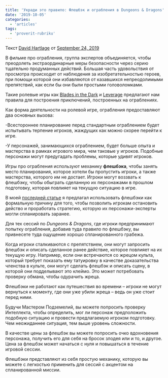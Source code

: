 ```yaml
---
title: 'Укради это правило: Флешбэк и ограбления в Dungeons & Dragons'
date: '2019-10-05'
categories:
  - 'articles'
tags:
  - 'proverit-rubriku'
---
```


Текст [David Hartlage](https://vk.com/away.php?to=https%3A%2F%2Fdmdavid.com%2Ftag%2Fauthor%2Fadmin%2F) от [September 24, 2019](https://vk.com/away.php?to=https%3A%2F%2Fdmdavid.com%2Ftag%2Fsteal-this-rule-flashbacks-and-heists-in-dungeons-dragons%2F)

В фильме про ограбления, группа экспертов объединяется, чтобы преодолеть экстраординарные меры безопасности через серию тщательно продуманных действий. Большая часть удовольствия от просмотра происходит от наблюдения за изобретательностью героев, при помощи которой они избавляются от казавшихся непреодолимыми препятствий, как если бы они были простыми головоломками.

Такие ролевые игры как [Blades in the Dark](https://vk.com/away.php?to=https%3A%2F%2Fwww.drivethrurpg.com%2Fproduct%2F170689%2FBlades-in-the-Dark%3Faffiliate_id%3D8278) и [Leverage](https://vk.com/away.php?to=https%3A%2F%2Fwww.drivethrurpg.com%2Fproduct%2F85727%2FLeverage-Roleplaying-Game%3Faffiliate_id%3D8278) предлагают нам правила для построения приключений, построенных на ограблениях.

Как форма деятельности на ролевой игре, ограбления предоставляют два основных вызова:

\-Всестороннее планирование перед стандартным ограблением будет испытывать терпение игроков, жаждущих как можно скорее перейти к игре.

\-У персонажей, занимающихся ограблением, будет больше опыта и мастерства в рамках игрового мира, чем таковые у игроков. Подобные персонажи могут предугадать проблемы, которые удивят игроков.

Игры про ограбления используют механику **флешбэка**, чтобы занять место планирования, которое хотели бы пропустить игроки, а также мастерства, которого им не достает. Игроки могут воззвать к флешбэку, чтобы обыграть сделанную их персонажами в прошлом подготовку, которая повлияет на текущую ситуацию в игре.

В моей [последней статье](https://vk.com/away.php?to=http%3A%2F%2Fdmdavid.com%2Ftag%2Fhow-much-talk-at-your-game-table-reaches-into-the-game-world%2F) я предлагал использовать флешбэки как формальную причину для того, чтобы позволить игрокам остановить действо и проработать стратегию, которую их персонажи-эксперты могли спланировать заранее.

Для тех сессий по *Dungeons & Dragons*, где игроки предпринимают попытку ограбления, добавив туда правило по флешбэку, вы привнесете туда ощущение хорошо спланированного грабежа.

Когда игроки сталкиваются с препятствием, они могут запросить флешбэк и описать сделанное ранее действие, которое повлияет на их текущую игру. Например, если они встречаются со жрецом культа, который требует показать ему татуировку в качестве доказательства членства в культе, они могут сделать флешбэк и описать сцену, в которой они подделывают это клеймо. Это может потребовать проверку обмана, чтобы одурачить жреца.

Флешбэки не работают как путешествия во времени – игроки не могут вернуться к моменту, где они уже убили жреца – ведь он уже стоит перед ними.

Будучи Мастером Подземелий, вы можете попросить проверку Интеллекта, чтобы определить, мог ли персонаж предположить подобную ситуацию и провести предлагаемую игроком подготовку. Чем неожиданнее ситуация, тем выше уровень сложности.

В качестве цены за флешбэк вы можете попросить очко вдохновения персонажа, получить его для себя на бросок злодея или и то, и другое. Цена за флешбэк может начаться с нуля и повышаться в течение игровой сессии.

Флешбэки представляют из себя простую механику, которую вы можете с легкостью применить для сессий с акцентом на спланированной миссии.
